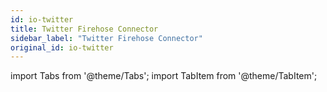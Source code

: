 ```yaml
---
id: io-twitter
title: Twitter Firehose Connector
sidebar_label: "Twitter Firehose Connector"
original_id: io-twitter
---
```


import Tabs from '@theme/Tabs';
import TabItem from '@theme/TabItem';


